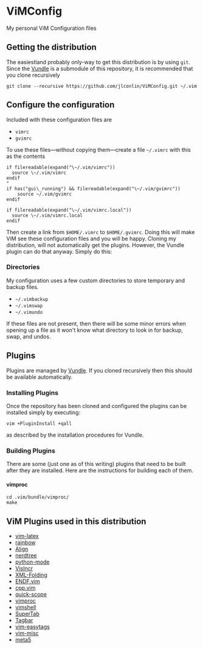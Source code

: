# ViMConfig
My personal ViM Configuration files

## Getting the distribution
The easiestland probably only-way to get this distribution is by using `git`. Since the [Vundle][1] is a submodule of this repository, it is recommended that you clone recursively

	git clone --recursive https://github.com/jlconlin/ViMConfig.git ~/.vim


## Configure the configuration
Included with these configuration files are

 - `vimrc`
 - `gvimrc`

To use these files—without copying them—create a file `~/.vimrc` with this as the contents

```vim
if filereadable(expand("\~/.vim/vimrc"))
  source \~/.vim/vimrc
endif
"
if has("gui\_running") && filereadable(expand("\~/.vim/gvimrc"))
	source ~/.vim/gvimrc
endif

if filereadable(expand("\~/.vim/vimrc.local"))
  source \~/.vim/vimrc.local
endif
```

Then create a link from `$HOME/.vimrc` to `$HOME/.gvimrc`. Doing this will make ViM see these configuration files and you will be happy. Cloning my distribution, will not automatically get the plugins. However, the Vundle plugin can do that anyway. Simply do this:

### Directories
My configuration uses a few custom directories to store temporary and backup files.
  - `~/.vimbackup`
  - `~/.vimswap`
  - `~/.vimundo`

If these files are not present, then there will be some minor errors when opening up a file as it won't know what directory to look in for backup, swap, and undos.

## Plugins
Plugins are managed by [Vundle][2]. If you cloned recursively then this should be available automatically.

### Installing Plugins
Once the repository has been cloned and configured the plugins can be installed simply by executing:

	vim +PluginInstall +qall
as described by the installation procedures for Vundle.

### Building Plugins
There are some (just one as of this writing) plugins that need to be built after they are installed. Here are the instructions for building each of them.
#### vimproc
	cd .vim/bundle/vimproc/
	make
## ViM Plugins used in this distribution

 - [vim-latex][3]
 - [rainbow][4]
 - [Align][5]
 - [nerdtree][6]
 - [python-mode][7]
 - [VisIncr][8]
 - [XML-Folding][9]
 - [ENDF.vim][10]
 - [cpp.vim][11]
 - [quick-scope][12]
 - [vimproc][13]
 - [vimshell][14]
 - [SuperTab][15]
 - [Tagbar][16]
 - [vim-easytags][17]
 - [vim-misc][18]
 - [meta5][19]

[1]:	https://github.com/gmarik/Vundle.vim
[2]:	https://github.com/gmarik/Vundle.vim
[3]:	https://github.com/neosimsim/vim-latex
[4]:	https://github.com/oblitum/rainbow
[5]:	https://github.com/JLimperg/Align
[6]:	https://github.com/scrooloose/nerdtree
[7]:	https://github.com/klen/python-mode
[8]:	https://github.com/vim-scripts/VisIncr
[9]:	https://github.com/vim-scripts/XML-Folding
[10]:	https://github.com/jlconlin/ENDF.vim
[11]:	https://github.com/jlconlin/cpp.vim
[12]:	https://github.com/unblevable/quick-scope
[13]:	https://github.com/Shougo/vimproc.vim
[14]:	https://github.com/Shougo/vimshell.vim
[15]:	https://github.com/ervandew/supertab.git
[16]:	http://github.com/majutsushi/tagbar
[17]:	https://github.com/xolox/vim-easytags
[18]:	https://github.com/xolox/vim-misc
[19]:	https://github.com/christophermca/meta5
